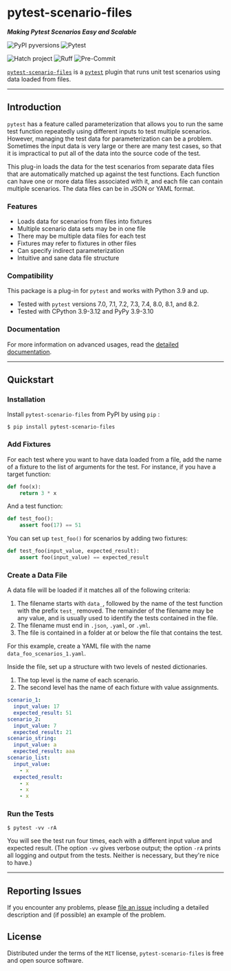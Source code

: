 # pytest-scenario-files

***Making Pytest Scenarios Easy and Scalable***

![PyPI pyversions][link01] ![Pytest][link02]

![Hatch project][link03] ![Ruff][link04] ![Pre-Commit][link05]

[`pytest-scenario-files`][link06] is a [`pytest`][link07] plugin that
runs unit test scenarios using data loaded from files.

______________________________________________________________________

## Introduction

`pytest` has a feature called parameterization that allows you to run
the same test function repeatedly using different inputs to test
multiple scenarios. However, managing the test data for parameterization
can be a problem. Sometimes the input data is very large or there are
many test cases, so that it is impractical to put all of the data into
the source code of the test.

This plug-in loads the data for the test scenarios from separate data
files that are automatically matched up against the test functions. Each
function can have one or more data files associated with it, and each
file can contain multiple scenarios. The data files can be in JSON or
YAML format.

### Features

- Loads data for scenarios from files into fixtures
- Multiple scenario data sets may be in one file
- There may be multiple data files for each test
- Fixtures may refer to fixtures in other files
- Can specify indirect parameterization
- Intuitive and sane data file structure

### Compatibility

This package is a plug-in for `pytest` and works with Python 3.9 and up.

- Tested with `pytest` versions 7.0, 7.1, 7.2, 7.3, 7.4, 8.0, 8.1, and
  8.2.
- Tested with CPython 3.9-3.12 and PyPy 3.9-3.10

### Documentation

For more information on advanced usages, read the
[detailed documentation][link08].

______________________________________________________________________

## Quickstart

### Installation

Install `pytest-scenario-files` from PyPI by using `pip` :

```
$ pip install pytest-scenario-files
```

### Add Fixtures

For each test where you want to have data loaded from a file, add the
name of a fixture to the list of arguments for the test. For instance,
if you have a target function:

```python
def foo(x):
    return 3 * x
```

And a test function:

```python
def test_foo():
    assert foo(17) == 51
```

You can set up `test_foo()` for scenarios by adding two fixtures:

```python
def test_foo(input_value, expected_result):
    assert foo(input_value) == expected_result
```

### Create a Data File

A data file will be loaded if it matches all of the following criteria:

1. The filename starts with `data_`, followed by the name of the test
   function with the prefix `test_` removed. The remainder of the
   filename may be any value, and is usually used to identify the tests
   contained in the file.
2. The filename must end in `.json`, `.yaml`, or `.yml`.
3. The file is contained in a folder at or below the file that contains
   the test.

For this example, create a YAML file with the name
`data_foo_scenarios_1.yaml`.

Inside the file, set up a structure with two levels of nested
dictionaries.

1. The top level is the name of each scenario.
2. The second level has the name of each fixture with value assignments.

```yaml
scenario_1:
  input_value: 17
  expected_result: 51
scenario_2:
  input_value: 7
  expected_result: 21
scenario_string:
  input_value: a
  expected_result: aaa
scenario_list:
  input_value:
    - x
  expected_result:
    - x
    - x
    - x
```

### Run the Tests

```shell
$ pytest -vv -rA
```

You will see the test run four times, each with a different input value
and expected result. (The option `-vv` gives verbose output; the option
`-rA` prints all logging and output from the tests. Neither is
necessary, but they're nice to have.)

______________________________________________________________________

## Reporting Issues

If you encounter any problems, please [file an issue][link09] including
a detailed description and (if possible) an example of the problem.

## License

Distributed under the terms of the `MIT` license,
`pytest-scenario-files` is free and open source software.

[link01]: https://img.shields.io/pypi/pyversions/pytest-scenario-files.svg
[link02]: https://img.shields.io/badge/Pytest-Plug--in-orange?logo=pytest
[link03]: https://img.shields.io/badge/%F0%9F%A5%9A-Hatch-4051b5.svg
[link04]: https://img.shields.io/endpoint?url=https://raw.githubusercontent.com/astral-sh/ruff/main/assets/badge/v2.json
[link05]: https://img.shields.io/badge/pre--commit-enabled-brightgreen?logo=pre-commit
[link06]: https://pytest-scenario-files.mspex.net/basic_usage.html
[link07]: https://docs.pytest.org/en/stable/index.html
[link08]: https://paulsuh.github.io/pytest-scenario-files/
[link09]: https://github.com/paulsuh/pytest-scenario-files/issues
